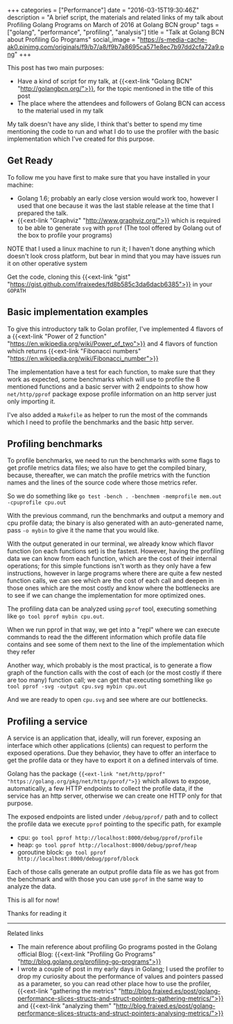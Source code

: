 +++
categories = ["Performance"]
date = "2016-03-15T19:30:46Z"
description = "A brief script, the materials and related links of my talk about Profiling Golang Programs on March of 2016 at Golang BCN group"
tags = ["golang", "performance", "profiling", "analysis"]
title = "Talk at Golang BCN about Profiling Go Programs"
social_image = "https://s-media-cache-ak0.pinimg.com/originals/f9/b7/a8/f9b7a8695ca571e8ec7b97dd2cfa72a9.png"
+++

This post has two main purposes:

* Have a kind of script for my talk, at {{<ext-link "Golang BCN" "http://golangbcn.org/">}}, for the topic mentioned in the title of this post
* The place where the attendees and followers of Golang BCN can access to the material used in my talk

My talk doesn't have any slide, I think that's better to spend my time mentioning the code to run and what I do to use the profiler with the basic implementation which I've created for this purpose.

## Get Ready

To follow me you have first to make sure that you have installed in your machine:

* Golang 1.6; probably an early close version would work too, however I used that one because it was the last stable release at the time that I prepared the talk.
* {{<ext-link "Graphviz" "http://www.graphviz.org/">}} which is required to be able to generate `svg` with `pprof` (The tool offered by Golang out of the box to profile your programs)

NOTE that I used a linux machine to run it; I haven't done anything which doesn't look cross platform, but bear in mind that you may have issues run it on other operative system

Get the code, cloning this {{<ext-link "gist" "https://gist.github.com/ifraixedes/fd8b585c3da6dacb6385">}} in your `GOPATH`

## Basic implementation examples

To give this introductory talk to Golan profiler, I've implemented 4 flavors of a {{<ext-link "Power of 2 function" "https://en.wikipedia.org/wiki/Power_of_two">}} and 4 flavors of function which returns {{<ext-link "Fibonacci numbers" "https://en.wikipedia.org/wiki/Fibonacci_number">}}

The implementation have a test for each function, to make sure that they work as expected, some benchmarks which will use to profile the 8 mentioned functions and a basic server with 2 endpoints to show how `net/http/pprof` package expose profile information on an http server just only importing it.

I've also added a `Makefile` as helper to run the most of the commands which I need to profile the benchmarks and the basic http server.

## Profiling benchmarks

To profile benchmarks, we need to run the benchmarks with some flags to get profile metrics data files; we also have to get the compiled binary, because, thereafter, we can match the profile metrics with the function names and the lines of the source code where those metrics refer.

So we do something like `go test -bench . -benchmem -memprofile mem.out -cpuprofile cpu.out`

With the previous command, run the benchmarks and output a memory and cpu profile data; the binary is also generated with an auto-generated name, pass `-o mybin` to give it the name that you would like.

With the output generated in our terminal, we already know which flavor function (on each functions set) is the fastest. However, having the profiling data we can know from each function, which are the cost of their internal operations; for this simple functions isn't worth as they only have a few instructions, however in large programs where there are quite a few nested function calls, we can see which are the cost of each call and deepen in those ones which are the most costly and know where the bottlenecks are to see if we can change the implementation for more optimized ones.

The profiling data can be analyzed using `pprof` tool, executing something like `go tool pprof mybin cpu.out`.

When we run pprof in that way, we get into a "repl" where we can execute commands to read the the different information which profile data file contains and see some of them next to the line of the implementation which they refer

Another way, which probably is the most practical, is to generate a flow graph of the function calls with the cost of each (or the most costly if there are too many) function call; we can get that executing something like `go tool pprof -svg -output cpu.svg mybin cpu.out`

And we are ready to open `cpu.svg` and see where are our bottlenecks.

## Profiling a service

A service is an application that, ideally, will run forever, exposing an interface which other applications (clients) can request to perform the exposed operations. Due they behavior, they have to offer an interface to get the profile data or they have to export it on a defined intervals of time.

Golang has the package `{{<ext-link "net/http/pprof" "https://golang.org/pkg/net/http/pprof/">}}` which allows to expose, automatically, a few HTTP endpoints to collect the profile data, if the service has an http server, otherwise we can create one HTTP only for that purpose.

The exposed endpoints are listed under `/debug/pprof/` path and to collect the profile data we execute `pprof` pointing to the specific path, for example

* cpu: `go tool pprof http://localhost:8000/debug/pprof/profile`
* heap: `go tool pprof http://localhost:8000/debug/pprof/heap`
* goroutine block: `go tool pprof http://localhost:8000/debug/pprof/block`

Each of those calls generate an output profile data file as we has got from the benchmark and with those you can use `pprof` in the same way to analyze the data.


This is all for now!

Thanks for reading it

---
Related links

* The main reference about profiling Go programs posted in the Golang official Blog: {{<ext-link "Profiling Go Programs" "http://blog.golang.org/profiling-go-programs">}}
* I wrote a couple of post in my early days in Golang; I used the profiler to drop my curiosity about the performance of values and pointers passed as a parameter, so you can read other place how to use the profiler, {{<ext-link "gathering the metrics" "http://blog.fraixed.es/post/golang-performance-slices-structs-and-struct-pointers-gathering-metrics/">}} and {{<ext-link "analyzing them" "http://blog.fraixed.es/post/golang-performance-slices-structs-and-struct-pointers-analysing-metrics/">}}
